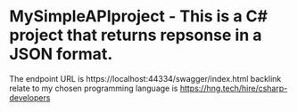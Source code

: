 # MySimpleAPIproject - This is a C# project that returns repsonse in a JSON format.
The endpoint URL is https://localhost:44334/swagger/index.html
backlink relate to my chosen programming language is https://hng.tech/hire/csharp-developers

